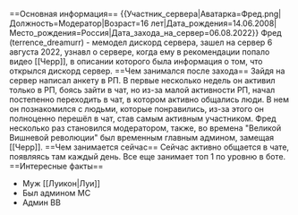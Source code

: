 ==Основная информация==
{{Участник_сервера|Аватарка=Фред.png|Должность=Модератор|Возраст=16 лет|Дата_рождения=14.06.2008|Место_рождения=Россия|Дата_захода_на_сервер=06.08.2022}}
Фред (terrence_dreamurr) - мемодел дискорд сервера, зашел на сервер 6 августа 2022, узнавл о сервере, когда ему в рекомендации попало видео [[Черр]], в описании которого была информация о том, что открылся дискорд сервер.
==Чем занимался после захода==
Зайдя на сервер написал анкету в РП. В первые несколько недель он активил только в РП, боясь зайти в чат, но из-за малой активности РП, начал постепенно переходить в чат, в котором активно общались люди. В нем он познакомился с людьми, которые понравились, из-за этого он полноценно перешёл в чат, став самым активным участником. Фред несколько раз становился модератором, также, во времена "Великой Вишневой революции" был временным главным админом, замещая [[Черр]]. 
==Чем занимается сейчас==
Сейчас активно общается в чате, появляясь там каждый день. Все еще занимает топ 1 по уровню в боте.
==Интересные факты==

* Муж [[Луикон|Луи]]
* Был админом МС
* Админ ВВ
 